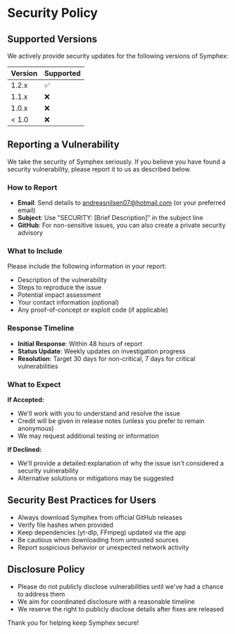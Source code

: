 # Security Policy

## Supported Versions

We actively provide security updates for the following versions of Symphex:

| Version | Supported          |
| ------- | ------------------ |
| 1.2.x   | :white_check_mark: |
| 1.1.x   | :x:                |
| 1.0.x   | :x:                |
| < 1.0   | :x:                |

## Reporting a Vulnerability

We take the security of Symphex seriously. If you believe you have found a security vulnerability, please report it to us as described below.

### How to Report

- **Email**: Send details to andreasnilsen07@hotmail.com (or your preferred email)
- **Subject**: Use "SECURITY: [Brief Description]" in the subject line
- **GitHub**: For non-sensitive issues, you can also create a private security advisory

### What to Include

Please include the following information in your report:
- Description of the vulnerability
- Steps to reproduce the issue
- Potential impact assessment
- Your contact information (optional)
- Any proof-of-concept or exploit code (if applicable)

### Response Timeline

- **Initial Response**: Within 48 hours of report
- **Status Update**: Weekly updates on investigation progress
- **Resolution**: Target 30 days for non-critical, 7 days for critical vulnerabilities

### What to Expect

**If Accepted:**
- We'll work with you to understand and resolve the issue
- Credit will be given in release notes (unless you prefer to remain anonymous)
- We may request additional testing or information

**If Declined:**
- We'll provide a detailed explanation of why the issue isn't considered a security vulnerability
- Alternative solutions or mitigations may be suggested

## Security Best Practices for Users

- Always download Symphex from official GitHub releases
- Verify file hashes when provided
- Keep dependencies (yt-dlp, FFmpeg) updated via the app
- Be cautious when downloading from untrusted sources
- Report suspicious behavior or unexpected network activity

## Disclosure Policy

- Please do not publicly disclose vulnerabilities until we've had a chance to address them
- We aim for coordinated disclosure with a reasonable timeline
- We reserve the right to publicly disclose details after fixes are released

Thank you for helping keep Symphex secure!
